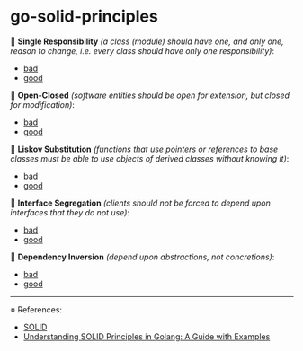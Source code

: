 # go-solid-principles

📌 **Single Responsibility** _(a class (module) should have one, and only one, reason to change, i.e. every class should have only one responsibility)_:
- [bad](srp/bad/main.go)
- [good](srp/good/main.go)

📌 **Open-Closed** _(software entities should be open for extension, but closed for modification)_:
- [bad](ocp/bad/main.go)
- [good](ocp/good/main.go)

📌 **Liskov Substitution** _(functions that use pointers or references to base classes must be able to use objects of derived classes without knowing it)_:
- [bad](lsp/bad/main.go)
- [good](lsp/good/main.go)

📌 **Interface Segregation** _(clients should not be forced to depend upon interfaces that they do not use)_:
- [bad](isp/bad/main.go)
- [good](isp/good/main.go)

📌 **Dependency Inversion** _(depend upon abstractions, not concretions)_:
- [bad](dip/bad/main.go)
- [good](dip/good/main.go)

---
※ References:
- [SOLID](https://en.wikipedia.org/wiki/SOLID)
- [Understanding SOLID Principles in Golang: A Guide with Examples](https://medium.com/@vishal/understanding-solid-principles-in-golang-a-guide-with-examples-f887172782a3)
